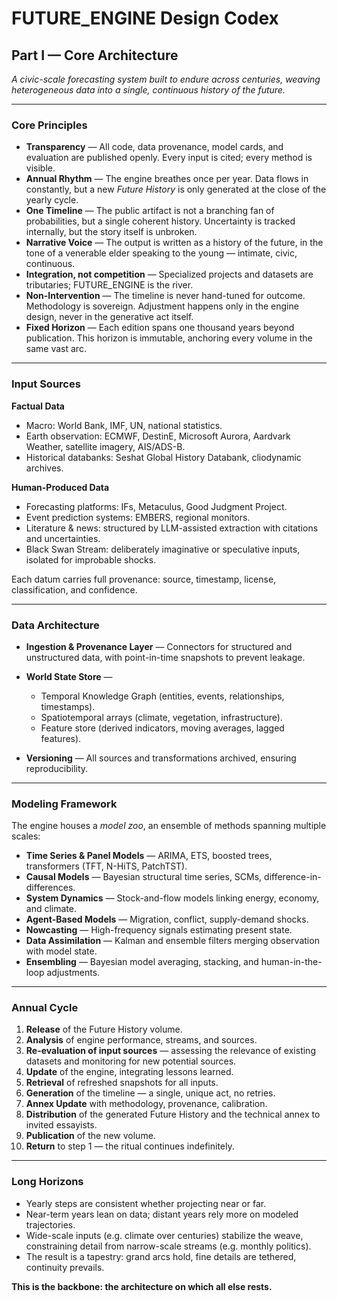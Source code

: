 # FUTURE_ENGINE Design Codex

## Part I — Core Architecture

*A civic-scale forecasting system built to endure across centuries, weaving heterogeneous data into a single, continuous history of the future.*

---

### Core Principles

* **Transparency** — All code, data provenance, model cards, and evaluation are published openly. Every input is cited; every method is visible.
* **Annual Rhythm** — The engine breathes once per year. Data flows in constantly, but a new *Future History* is only generated at the close of the yearly cycle.
* **One Timeline** — The public artifact is not a branching fan of probabilities, but a single coherent history. Uncertainty is tracked internally, but the story itself is unbroken.
* **Narrative Voice** — The output is written as a history of the future, in the tone of a venerable elder speaking to the young — intimate, civic, continuous.
* **Integration, not competition** — Specialized projects and datasets are tributaries; FUTURE_ENGINE is the river.
* **Non-Intervention** — The timeline is never hand-tuned for outcome. Methodology is sovereign. Adjustment happens only in the engine design, never in the generative act itself.
* **Fixed Horizon** — Each edition spans one thousand years beyond publication. This horizon is immutable, anchoring every volume in the same vast arc.

---

### Input Sources

**Factual Data**

* Macro: World Bank, IMF, UN, national statistics.
* Earth observation: ECMWF, DestinE, Microsoft Aurora, Aardvark Weather, satellite imagery, AIS/ADS-B.
* Historical databanks: Seshat Global History Databank, cliodynamic archives.

**Human-Produced Data**

* Forecasting platforms: IFs, Metaculus, Good Judgment Project.
* Event prediction systems: EMBERS, regional monitors.
* Literature & news: structured by LLM-assisted extraction with citations and uncertainties.
* Black Swan Stream: deliberately imaginative or speculative inputs, isolated for improbable shocks.

Each datum carries full provenance: source, timestamp, license, classification, and confidence.

---

### Data Architecture

* **Ingestion & Provenance Layer** — Connectors for structured and unstructured data, with point-in-time snapshots to prevent leakage.
* **World State Store** —

  * Temporal Knowledge Graph (entities, events, relationships, timestamps).
  * Spatiotemporal arrays (climate, vegetation, infrastructure).
  * Feature store (derived indicators, moving averages, lagged features).
* **Versioning** — All sources and transformations archived, ensuring reproducibility.

---

### Modeling Framework

The engine houses a *model zoo*, an ensemble of methods spanning multiple scales:

* **Time Series & Panel Models** — ARIMA, ETS, boosted trees, transformers (TFT, N-HiTS, PatchTST).
* **Causal Models** — Bayesian structural time series, SCMs, difference-in-differences.
* **System Dynamics** — Stock-and-flow models linking energy, economy, and climate.
* **Agent-Based Models** — Migration, conflict, supply-demand shocks.
* **Nowcasting** — High-frequency signals estimating present state.
* **Data Assimilation** — Kalman and ensemble filters merging observation with model state.
* **Ensembling** — Bayesian model averaging, stacking, and human-in-the-loop adjustments.

---

### Annual Cycle

1. **Release** of the Future History volume.
2. **Analysis** of engine performance, streams, and sources.
3. **Re-evaluation of input sources** — assessing the relevance of existing datasets and monitoring for new potential sources.
4. **Update** of the engine, integrating lessons learned.
5. **Retrieval** of refreshed snapshots for all inputs.
6. **Generation** of the timeline — a single, unique act, no retries.
7. **Annex Update** with methodology, provenance, calibration.
8. **Distribution** of the generated Future History and the technical annex to invited essayists.
9. **Publication** of the new volume.
10. **Return** to step 1 — the ritual continues indefinitely.

---

### Long Horizons

* Yearly steps are consistent whether projecting near or far.
* Near-term years lean on data; distant years rely more on modeled trajectories.
* Wide-scale inputs (e.g. climate over centuries) stabilize the weave, constraining detail from narrow-scale streams (e.g. monthly politics).
* The result is a tapestry: grand arcs hold, fine details are tethered, continuity prevails.

**This is the backbone: the architecture on which all else rests.**
